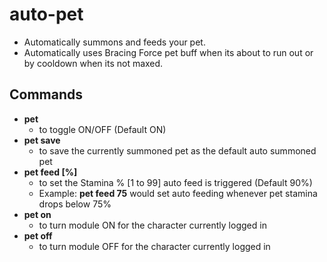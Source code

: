 # auto-pet

- Automatically summons and feeds your pet.
- Automatically uses Bracing Force pet buff when its about to run out or by cooldown when its not maxed.

## Commands

- **pet**
  - to toggle ON/OFF (Default ON)
- **pet save**
  - to save the currently summoned pet as the default auto summoned pet
- **pet feed [%]**
  - to set the Stamina % [1 to 99] auto feed is triggered (Default 90%)
  - Example: **pet feed 75** would set auto feeding whenever pet stamina drops below 75%
- **pet on**
  - to turn module ON for the character currently logged in
- **pet off**
  - to turn module OFF for the character currently logged in
